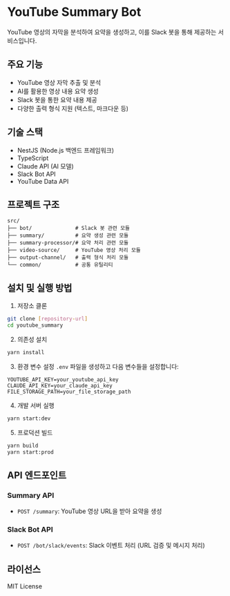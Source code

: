 # YouTube Summary Bot

YouTube 영상의 자막을 분석하여 요약을 생성하고, 이를 Slack 봇을 통해 제공하는 서비스입니다.

## 주요 기능

- YouTube 영상 자막 추출 및 분석
- AI를 활용한 영상 내용 요약 생성
- Slack 봇을 통한 요약 내용 제공
- 다양한 출력 형식 지원 (텍스트, 마크다운 등)

## 기술 스택

- NestJS (Node.js 백엔드 프레임워크)
- TypeScript
- Claude API (AI 모델)
- Slack Bot API
- YouTube Data API

## 프로젝트 구조

```
src/
├── bot/              # Slack 봇 관련 모듈
├── summary/          # 요약 생성 관련 모듈
├── summary-processor/# 요약 처리 관련 모듈
├── video-source/     # YouTube 영상 처리 모듈
├── output-channel/   # 출력 형식 처리 모듈
└── common/           # 공통 유틸리티
```

## 설치 및 실행 방법

1. 저장소 클론

```bash
git clone [repository-url]
cd youtube_summary
```

2. 의존성 설치

```bash
yarn install
```

3. 환경 변수 설정
   `.env` 파일을 생성하고 다음 변수들을 설정합니다:

```
YOUTUBE_API_KEY=your_youtube_api_key
CLAUDE_API_KEY=your_claude_api_key
FILE_STORAGE_PATH=your_file_storage_path
```

4. 개발 서버 실행

```bash
yarn start:dev
```

5. 프로덕션 빌드

```bash
yarn build
yarn start:prod
```

## API 엔드포인트

### Summary API

- `POST /summary`: YouTube 영상 URL을 받아 요약을 생성

### Slack Bot API

- `POST /bot/slack/events`: Slack 이벤트 처리 (URL 검증 및 메시지 처리)

## 라이선스

MIT License
